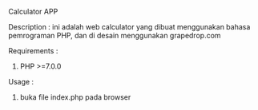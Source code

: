 Calculator APP

Description : 
ini adalah web calculator yang dibuat menggunakan bahasa pemrograman PHP, dan di desain menggunakan grapedrop.com

Requirements :
1. PHP >=7.0.0

Usage :
1. buka file index.php pada browser

